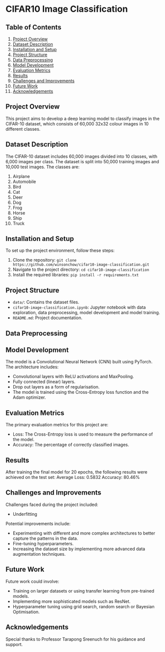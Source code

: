# CIFAR10 Image Classification

## Table of Contents
1. [Project Overview](#project-overview)
2. [Dataset Description](#dataset-description)
3. [Installation and Setup](#installation-and-setup)
4. [Project Structure](#project-structure)
5. [Data Preprocessing](#data-preprocessing)
6. [Model Development](#model-development)
7. [Evaluation Metrics](#evaluation-metrics)
8. [Results](#results)
9. [Challenges and Improvements](#challenges-and-improvements)
10. [Future Work](#future-work)
11. [Acknowledgements](#acknowledgements)

## Project Overview
This project aims to develop a deep learning model to classify images in the CIFAR-10 dataset, which consists of 60,000 32x32 colour images in 10 different classes. 

## Dataset Description
The CIFAR-10 dataset includes 60,000 images divided into 10 classes, with 6,000 images per class. The dataset is split into 50,000 training images and 10,000 test images. The classes are:
1. Airplane
2. Automobile
3. Bird
4. Cat
5. Deer
6. Dog
7. Frog
8. Horse
9. Ship
10. Truck

## Installation and Setup
To set up the project environment, follow these steps:
1. Clone the repository: `git clone https://github.com/winsonchow/cifar10-image-classification.git`
2. Navigate to the project directory: `cd cifar10-image-classification`
3. Install the required libraries: `pip install -r requirements.txt`

## Project Structure
- `data/`: Contains the dataset files.
- `cifar10-image-classification.ipynb`: Jupyter notebook with data exploration, data preprocessing, model development and model training.
- `README.md`: Project documentation.

## Data Preprocessing

## Model Development
The model is a Convolutional Neural Network (CNN) built using PyTorch. The architecture includes:
- Convolutional layers with ReLU activations and MaxPooling.
- Fully connected (linear) layers.
- Drop out layers as a form of regularisation.
- The model is trained using the Cross-Entropy loss function and the Adam optimizer.

## Evaluation Metrics
The primary evaluation metrics for this project are:
- Loss: The Cross-Entropy loss is used to measure the performance of the model.
- Accuracy: The percentage of correctly classified images.

## Results
After training the final model for 20 epochs, the following results were achieved on the test set:
Average Loss: 0.5832
Accuracy: 80.46%

## Challenges and Improvements
Challenges faced during the project included:
- Underfitting

Potential improvements include:
- Experimenting with different and more complex architectures to better capture the patterns in the data.
- Fine-tuning hyperparameters.
- Increasing the dataset size by implementing more advanced data augmentation techniques.

## Future Work
Future work could involve:
- Training on larger datasets or using transfer learning from pre-trained models.
- Implementing more sophisticated models such as ResNet.
- Hyperparameter tuning using grid search, random search or Bayesian Optimisation.

## Acknowledgements
Special thanks to Professor Tarapong Sreenuch for his guidance and support.